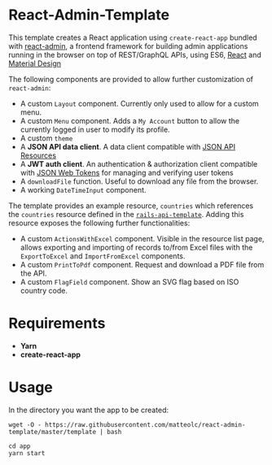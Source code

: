 # React-Admin-Template
This template creates a React application using `create-react-app` bundled with 
[react-admin](https://marmelab.com/react-admin/index.html), a frontend framework 
for building admin applications running in the browser on top of REST/GraphQL APIs, 
using ES6, [React](https://facebook.github.io/react/) and [Material Design](https://material.io/)

The following components are provided to allow further customization of `react-admin`:

+ A custom `Layout` component. Currently only used to allow for a custom menu.
+ A custom `Menu` component. Adds a `My Account` button to allow the currently logged in user to modify its profile.
+ A custom `theme`
+ A **JSON API data client**. A data client compatible with [JSON API Resources](http://jsonapi-resources.com)
+ A **JWT auth client**. An authentication & authorization client compatible with [JSON Web Tokens](https://jwt.io/) for managing and verifying user tokens
+ A `downloadFile` function. Useful to download any file from the browser.
+ A working `DateTimeInput` component.

The template provides an example resource, `countries` which references the `countries` resource defined in
the [`rails-api-template`](https://github.com/fabbricadigitale/rails-api-template). Adding this resource exposes 
the following further functionalities:

+ A custom `ActionsWithExcel` component. Visible in the resource list page, allows exporting and importing of records to/from Excel files
with the `ExportToExcel` and `ImportFromExcel` components.
+ A custom `PrintToPdf` component. Request and download a PDF file from the API.
+ A custom `FlagField` component. Show an SVG flag based on ISO country code.

# Requirements

+ **Yarn**
+ **create-react-app**

# Usage

In the directory you want the app to be created:

```
wget -O - https://raw.githubusercontent.com/matteolc/react-admin-template/master/template | bash
```

```
cd app
yarn start
```
